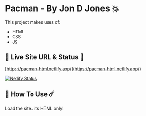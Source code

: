 # Pacman - By Jon D Jones 💥

This project makes uses of:

- HTML
- CSS
- JS

## 👻 Live Site URL & Status 👺

[https://pacman-html.netlify.app/](https://pacman-html.netlify.app/)

[![Netlify Status](https://api.netlify.com/api/v1/badges/17eaf787-1ac7-4d1c-8763-e882b39aeb3c/deploy-status)](https://app.netlify.com/sites/pacman-html/deploys)

## 👾 How To Use ☄️

Load the site.. its HTML only!

